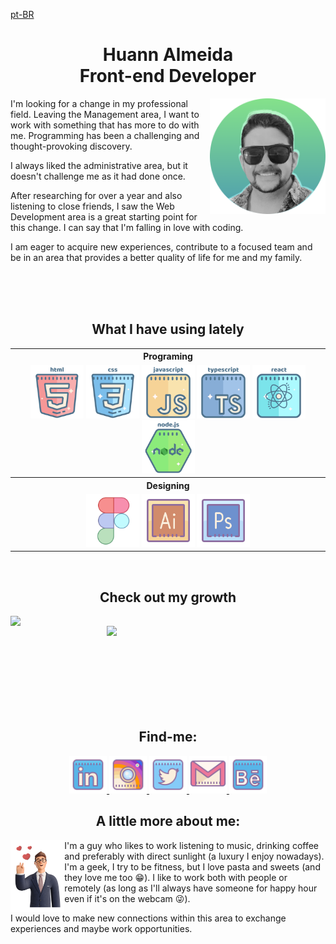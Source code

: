 [pt-BR](./doc/guide/pt-br/README.md)  

<div>
  <h1 align="center"> Huann Almeida <br> Front-end Developer</h1>
  <img height="185em" align="right" src="https://github.com/huannvictor/huannvictor/blob/main/assets/avatar.png" alt="AVATAR">

  I'm looking for a change in my professional field. Leaving the Management area, I want to work with something that has more to do with me. Programming has been a challenging and thought-provoking discovery.
  
  I always liked the administrative area, but it doesn't challenge me as it had done once.

  After researching for over a year and also listening to close friends, I saw the Web Development area is a great starting point for this change. I can say that I'm falling in love with coding.

  I am eager to acquire new experiences, contribute to a focused team and be in an area that provides a better quality of life for me and my family.
</div>
<br><br><br>
<h2 align="center">What I have using lately</h2>
<table align="center">
    <th>Programing</th>
    <tr align="center">
      <td align="center">
        <img height="85em" src="https://github.com/huannvictor/huannvictor/blob/main/assets/html-5.svg" alt="HTML5">
        <img height="85em" src="https://github.com/huannvictor/huannvictor/blob/main/assets/css3.svg" alt="CSS">
        <img height="85em" src="https://github.com/huannvictor/huannvictor/blob/main/assets/javascript.svg" alt="Javascript">
        <img height="85em" src="https://github.com/huannvictor/huannvictor/blob/main/assets/typescript.svg" alt="Typescript">
        <img height="85em" src="https://github.com/huannvictor/huannvictor/blob/main/assets/react.svg" alt="React">
        <img height="85em" src="https://github.com/huannvictor/huannvictor/blob/main/assets/node.svg" alt="Nodejs">
      </td>
    </tr>
    <th>Designing</th>
    <tr align="center">
      <td align="center">
        <img height="85em" src="https://github.com/huannvictor/huannvictor/blob/main/assets/icons8-figma.svg" alt="Figma">
        <img height="85em" src="https://github.com/huannvictor/huannvictor/blob/main/assets/icons8-adobe-illustrator.svg" alt="Adobe Illustrator">
        <img height="85em" src="https://github.com/huannvictor/huannvictor/blob/main/assets/icons8-adobe-photoshop.svg" alt="Adobe Photoshop">
      </td>
    </tr>
</table>
<br>
  <h2 align="center">Check out my growth</h2>
<div>
  <img align="left" width="350em" src="https://github-readme-stats.vercel.app/api?username=huannvictor&show_icons=true&theme=tokyonight">
  <img align="right" width="350em" src="https://github-readme-stats.vercel.app/api/top-langs/?username=huannvictor&layout=compact">
</div>
<br><br><br><br><br><br><br><br>
<div align="center">
  <h2 align="center"> Find-me:</h2>
  <a href="https://www.linkedin.com/in/huannalmeida/">
    <img src="https://github.com/huannvictor/huannvictor/blob/main/assets/icons8-linkedin.svg" heigth="50" e width="60">
  </a>
  <a href="https://www.instagram.com/huannvictor/">
    <img src="https://github.com/huannvictor/huannvictor/blob/main/assets/icons8-instagram.svg" heigth="50" e width="60">
  </a>
  <a href="https://www.twitter.com/huannvictor/">
    <img src="https://github.com/huannvictor/huannvictor/blob/main/assets/icons8-twitter.svg" heigth="50" e width="60">
  </a>
  <a href="mailto:huannvictor@gmail.com">
    <img src="https://github.com/huannvictor/huannvictor/blob/main/assets/icons8-gmail-logo.svg" heigth="50" e width="60">
  </a>
  <a href="https://www.behance.net/huannvictor">
    <img src="https://github.com/huannvictor/huannvictor/blob/main/assets/icons8-behance.svg" heigth="50" e width="60">
  </a>
</div>
<div>
  <h2 align="center"> A little more about me:</h2>
  <img height="115em" align="left" src="https://github.com/huannvictor/huannvictor/blob/main/assets/business-3d-318.png" alt="businessInLove">

  I'm a guy who likes to work listening to music, drinking coffee and preferably with direct sunlight (a luxury I enjoy nowadays).
  I'm a geek, I try to be fitness, but I love pasta and sweets (and they love me too 😁).
  I like to work both with people or remotely (as long as I'll always have someone for happy hour even if it's on the webcam 😜).

  I would love to make new connections within this area to exchange experiences and maybe work opportunities.
  
</div>
